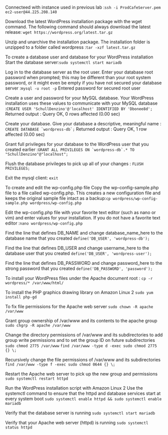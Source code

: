 Connecteed with instance used in previous lab :`ssh -i ProdCafeServer.pem ec2-user@44.225.208.140`

Download the latest WordPress installation package with the wget command. The following command should always download the latest release: `wget https://wordpress.org/latest.tar.gz`

Unzip and unarchive the installation package. The installation folder is unzipped to a folder called wordpress :`tar -xzf latest.tar.gz`

To create a database user and database for your WordPress installation
Start the database server:`sudo systemctl start mariadb`

Log in to the database server as the root user. Enter your database root password when prompted; this may be different than your root system password, or it might even be empty if you have not secured your database server :`mysql -u root -p`
 Entered password for secured root user

Create a user and password for your MySQL database. Your WordPress installation uses these values to communicate with your MySQL database :`CREATE USER 'SchullDenzino'@'localhost' IDENTIFIED BY 'Dbonee8d';`
 Returned output : Query OK, 0 rows affected (0.00 sec)

 Create your database. Give your database a descriptive, meaningful name : ``CREATE DATABASE `wordpress-db`;``
  Returned output : Query OK, 1 row affected (0.00 sec)

Grant full privileges for your database to the WordPress user that you created earlier :``GRANT ALL PRIVILEGES ON `wordpress-db`.* TO "SchullDenzino"@"localhost";``

Flush the database privileges to pick up all of your changes : `FLUSH PRIVILEGES;`

Exit the mysql client: `exit`

To create and edit the wp-config.php file
Copy the wp-config-sample.php file to a file called wp-config.php. This creates a new configuration file and keeps the original sample file intact as a backup:`cp wordpress/wp-config-sample.php wordpress/wp-config.php`

Edit the wp-config.php file with your favorite text editor (such as nano or vim) and enter values for your installation. If you do not have a favorite text editor :`nano wordpress/wp-config.php`

 Find the line that defines DB_NAME and change database_name_here to the database name that you created `define('DB_USER', 'wordpress-db');`

 Find the line that defines DB_USER and change username_here to the database user that you created `define('DB_USER', 'wordpress-user');`

 Find the line that defines DB_PASSWORD and change password_here to the strong password that you created `define('DB_PASSWORD', 'password');`

 To install your WordPress files under the Apache document root : `cp -r wordpress/* /var/www/html/`

To install the PHP graphics drawing library on Amazon Linux 2
`sudo yum install php-gd`

To fix file permissions for the Apache web server
`sudo chown -R apache /var/www`

Grant group ownership of /var/www and its contents to the apache group
`sudo chgrp -R apache /var/www`

Change the directory permissions of /var/www and its subdirectories to add group write permissions and to set the group ID on future subdirectories
`sudo chmod 2775 /var/www`
`find /var/www -type d -exec sudo chmod 2775 {} \;`

Recursively change the file permissions of /var/www and its subdirectories
`find /var/www -type f -exec sudo chmod 0644 {} \;`

Restart the Apache web server to pick up the new group and permissions
`sudo systemctl restart httpd`

Run the WordPress installation script with Amazon Linux 2
 Use the systemctl command to ensure that the httpd and database services start at every system boot
 `sudo systemctl enable httpd && sudo systemctl enable mariadb`

Verify that the database server is running
 `sudo systemctl start mariadb`

Verify that your Apache web server (httpd) is running
`sudo systemctl status httpd`






